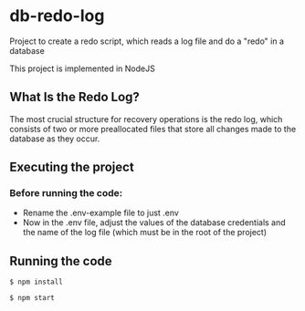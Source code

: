 # db-redo-log

Project to create a redo script, which reads a log file and do a "redo" in a database

This project is implemented in NodeJS

## What Is the Redo Log?

The most crucial structure for recovery operations is the redo log, which consists of two or more preallocated files that store all changes made to the database as they occur.

## Executing the project   
### Before running the code:

* Rename the .env-example file to just .env
* Now in the .env file, adjust the values of the database credentials and the name of the log file (which must be in the root of the project)

## Running the code

```
$ npm install

$ npm start
```
